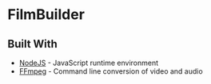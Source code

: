 # FilmBuilder




## Built With

* [NodeJS](https://nodejs.org/en/) - JavaScript runtime environment
* [FFmpeg](https://www.ffmpeg.org/) - Command line conversion of video and audio
